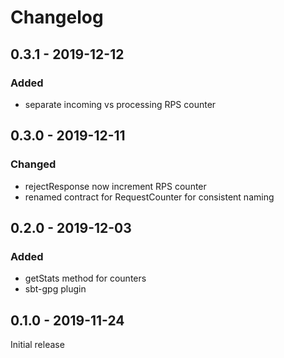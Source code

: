 # Changelog

## 0.3.1 - 2019-12-12

### Added
- separate incoming vs processing RPS counter

## 0.3.0 - 2019-12-11

### Changed
- rejectResponse now increment RPS counter
- renamed contract for RequestCounter for consistent naming

## 0.2.0 - 2019-12-03

### Added
- getStats method for counters
- sbt-gpg plugin

## 0.1.0 - 2019-11-24

Initial release
